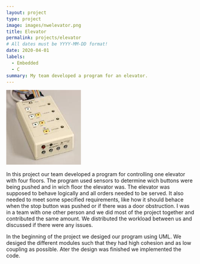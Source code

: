 ```yaml
---
layout: project
type: project
image: images/nwelevator.png
title: Elevator
permalink: projects/elevator
# All dates must be YYYY-MM-DD format!
date: 2020-04-01
labels:
  - Embedded
  - C
summary: My team developed a program for an elevator.
---
```


<div class="ui small rounded images">
  <img class="ui image" src="../images/elevator.jpg">
</div>

In this project our team developed a program for controlling one elevator with four floors. The program used sensors to determine wich buttons were being pushed and in wich floor the elevator was. The elevator was supposed to behave logically and all orders needed to be served. It also needed to meet some specified requirements, like how it should behace when the stop button was pushed or if there was a door obstruction. I was in a team with one other person and we did most of the project together and contributed the same amount. We distributed the workload between us and discussed if there were any issues.

In the beginning of the project we desiged our program using UML. We desiged the different modules such that they had high cohesion and as low coupling as possible. Ater the design was finished we implemented the code.





